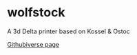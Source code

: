 wolfstock
=========

A 3d Delta printer based on Kossel &amp; Ostoc

[Githubiverse page](http://wolfmanjm.github.com/wolfstock)
